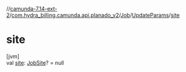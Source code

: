 //[camunda-7.14-ext-2](../../../../index.md)/[com.hydra_billing.camunda.api.planado_v2](../../index.md)/[Job](../index.md)/[UpdateParams](index.md)/[site](site.md)

# site

[jvm]\
val [site](site.md): [JobSite](../../../com.hydra_billing.camunda.api.planado_v2.common_types.job/-job-site/index.md)? = null
